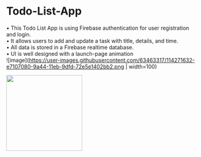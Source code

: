 # Todo-List-App
• This Todo List App is using Firebase authentication for user registration and login.
<br/>• It allows users to add and update a task with title, details, and time.
<br/>• All data is stored in a Firebase realtime database.
<br/>• UI is well designed with a launch-page animation
<br/> ![image](https://user-images.githubusercontent.com/63463317/114271632-e7107080-9a44-11eb-9dfd-72e5e1402bb2.png | width=100)

<img src="https://user-images.githubusercontent.com/63463317/114271632-e7107080-9a44-11eb-9dfd-72e5e1402bb2.png" width="200">
